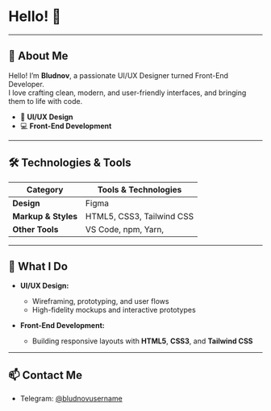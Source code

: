 # Hello! 👋

---

## 🚀 About Me

Hello! I’m **Bludnov**, a passionate UI/UX Designer turned Front-End Developer.  
I love crafting clean, modern, and user-friendly interfaces, and bringing them to life with code.

- 🎨 **UI/UX Design**  
- 💻 **Front-End Development**  

---

## 🛠️ Technologies & Tools

| Category           | Tools & Technologies                            |
|--------------------|--------------------------------------------------|
| **Design**         | Figma                                            |
| **Markup & Styles**| HTML5, CSS3, Tailwind CSS                        |
| **Other Tools**    | VS Code, npm, Yarn,            |

---

## 💼 What I Do

- **UI/UX Design:**  
  - Wireframing, prototyping, and user flows  
  - High-fidelity mockups and interactive prototypes  

- **Front-End Development:**  
  - Building responsive layouts with **HTML5**, **CSS3**, and **Tailwind CSS**  

---

## 📫 Contact Me

- Telegram: [@bludnovusername](https://t.me/bludnovusername)  
